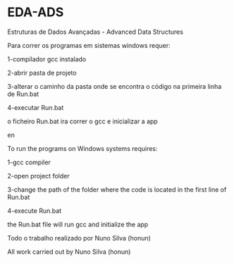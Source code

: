 # EDA-ADS
 Estruturas de Dados Avançadas - Advanced Data Structures




 Para correr os programas em sistemas windows requer:


 1-compilador gcc instalado


 2-abrir pasta de projeto


 3-alterar o caminho da pasta onde se encontra o código na primeira linha de Run.bat


 4-executar Run.bat

 
 o ficheiro Run.bat ira correr o gcc e inicializar a app




en


To run the programs on Windows systems requires:


  1-gcc compiler

  
  2-open project folder


  3-change the path of the folder where the code is located in the first line of Run.bat


  4-execute Run.bat


  the Run.bat file will run gcc and initialize the app

 
Todo o trabalho realizado por Nuno Silva (honun)


All work carried out by Nuno Silva (honun)

